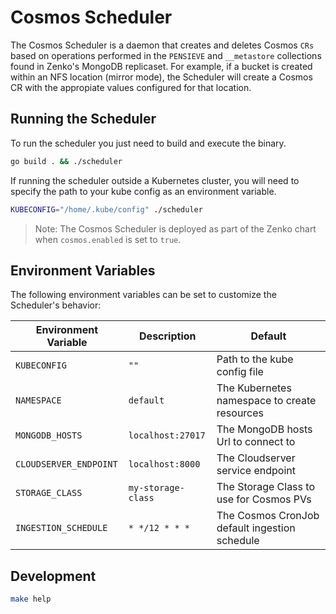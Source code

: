 # Cosmos Scheduler

The Cosmos Scheduler is a daemon that creates and deletes Cosmos `CRs` based on
operations performed in the `PENSIEVE` and `__metastore` collections found in
Zenko's MongoDB replicaset. For example, if a bucket is created within an NFS
location (mirror mode), the Scheduler will create a Cosmos CR with
the appropiate values configured for that location.

## Running the Scheduler

To run the scheduler you just need to build and execute the binary.

```sh
go build . && ./scheduler
```

If running the scheduler outside a Kubernetes cluster, you will need to specify
the path to your kube config as an environment variable.

```sh
KUBECONFIG="/home/.kube/config" ./scheduler
```

> Note: The Cosmos Scheduler is deployed as part of the Zenko chart when
`cosmos.enabled` is set to `true`.

## Environment Variables

The following environment variables can be set to customize the Scheduler's behavior:

| Environment Variable   | Description                             | Default                      |
| ---------------------- | --------------------------------------- | ---------------------------- |
`KUBECONFIG` | `""` | Path to the kube config file |
`NAMESPACE` | `default` | The Kubernetes namespace to create resources |
`MONGODB_HOSTS` | `localhost:27017` | The MongoDB hosts Url to connect to |
`CLOUDSERVER_ENDPOINT` | `localhost:8000` | The Cloudserver service endpoint |
`STORAGE_CLASS` | `my-storage-class` | The Storage Class to use for Cosmos PVs |
`INGESTION_SCHEDULE` | `* */12 * * *` | The Cosmos CronJob default ingestion schedule |

## Development

```sh
make help
```
